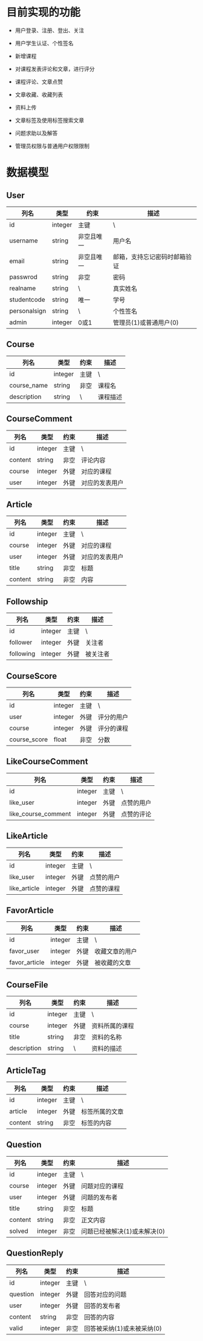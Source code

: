 # 目前实现的功能

- 用户登录、注册、登出、关注

- 用户学生认证、个性签名

- 新增课程

- 对课程发表评论和文章，进行评分

- 课程评论、文章点赞

- 文章收藏、收藏列表

- 资料上传

- 文章标签及使用标签搜索文章

- 问题求助以及解答

- 管理员权限与普通用户权限限制

# 数据模型

## User

|列名|类型| 约束    | 描述            |
|-|-|-------|---------------|
|id|integer| 主键    | \             |
|username|string| 非空且唯一 | 用户名           |
|email|string| 非空且唯一 | 邮箱，支持忘记密码时邮箱验证 |
|passwrod|string| 非空    | 密码            |
|realname|string|\ | 真实姓名|
|studentcode|string|唯一 |学号|
|personalsign|string|\ |个性签名|
|admin|integer|0或1 |管理员(1)或普通用户(0)|

## Course

|列名|类型| 约束 | 描述 |
|-|-|----|---|
|id|integer| 主键 | \ |
|course_name|string| 非空  |课程名|
|description|string| \  |课程描述 |

## CourseComment

|列名|类型| 约束 | 描述   |
|-|-|----|------|
|id|integer| 主键 | \    |
|content|string| 非空  | 评论内容 |
|course|integer|外键|对应的课程|
|user|integer|外键|对应的发表用户|

## Article
|列名|类型| 约束 | 描述   |
|-|-|----|------|
|id|integer| 主键 | \    |
|course|integer|外键|对应的课程|
|user|integer|外键|对应的发表用户|
|title|string|非空|标题|
|content|string|非空|内容|

## Followship
|列名|类型| 约束 | 描述   |
|-|-|----|------|
|id|integer|主键|\ |
|follower|integer|外键|关注者|
|following|integer|外键|被关注者|

## CourseScore
|列名|类型| 约束 | 描述   |
|-|-|----|------|
|id|integer|主键|\ |
|user|integer|外键|评分的用户|
|course|integer|外键|评分的课程|
|course_score|float|非空|分数|

## LikeCourseComment
|列名|类型| 约束 | 描述   |
|-|-|----|------|
|id|integer|主键|\ |
|like_user|integer|外键|点赞的用户|
|like_course_comment|integer|外键|点赞的评论|

## LikeArticle
|列名|类型| 约束 | 描述   |
|-|-|----|------|
|id|integer|主键|\ |
|like_user|integer|外键|点赞的用户|
|like_article|integer|外键|点赞的课程|

## FavorArticle
|列名|类型| 约束 | 描述   |
|-|-|----|------|
|id|integer|主键|\ |
|favor_user|integer|外键|收藏文章的用户|
|favor_article|integer|外键|被收藏的文章|

## CourseFile
|列名|类型| 约束 | 描述   |
|-|-|----|------|
|id|integer|主键|\ |
|course|integer|外键|资料所属的课程|
|title|string|非空|资料的名称|
|description|string|\ | 资料的描述|

## ArticleTag
|列名|类型| 约束 | 描述   |
|-|-|----|------|
|id|integer|主键|\ |
|article|integer|外键|标签所属的文章|
|content|string|非空|标签的内容|

## Question
|列名|类型| 约束 | 描述   |
|-|-|----|------|
|id|integer|主键|\ |
|course|integer|外键|问题对应的课程|
|user|integer|外键|问题的发布者|
|title|string|非空|标题|
|content|string|非空|正文内容|
|solved|integer|非空|问题已经被解决(1)或未解决(0)|

## QuestionReply
|列名|类型| 约束 | 描述   |
|-|-|----|------|
|id|integer|主键|\ |
|question|integer|外键|回答对应的问题|
|user|integer|外键|回答的发布者|
|content|string|非空|回答的内容|
|valid|integer|非空|回答被采纳(1)或未被采纳(0)|
